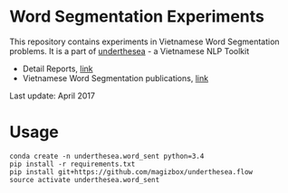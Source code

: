 # Word Segmentation Experiments

This repository contains experiments in Vietnamese Word Segmentation problems. It is a part of [underthesea](https://github.com/magizbox/underthesea) - a Vietnamese NLP Toolkit

* Detail Reports, [link](https://docs.google.com/spreadsheets/d/1i-3WydtRhs8Qmh_-PHxdftQQPnxZ0q4sHhcx8_euNmc/edit#gid=109884615)
* Vietnamese Word Segmentation publications, [link](https://docs.google.com/spreadsheets/d/1i-3WydtRhs8Qmh_-PHxdftQQPnxZ0q4sHhcx8_euNmc/edit#gid=0)

Last update: April 2017

# Usage

```
conda create -n underthesea.word_sent python=3.4
pip install -r requirements.txt
pip install git+https://github.com/magizbox/underthesea.flow
source activate underthesea.word_sent
```